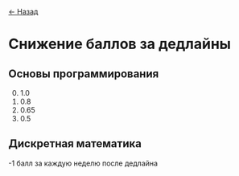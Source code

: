 [← Назад](https://m3104.nawinds.dev/)

# Снижение баллов за дедлайны

## Основы программирования
0. 1.0
1. 0.8
2. 0.65
3. 0.5

## Дискретная математика
-1 балл за каждую неделю после дедлайна
